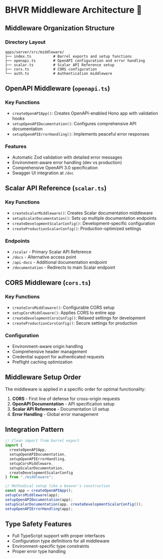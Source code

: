 # BHVR Middleware Architecture 🦫

## Middleware Organization Structure

### Directory Layout
```
apps/server/src/middleware/
├── index.ts          # Barrel exports and setup functions
├── openapi.ts        # OpenAPI configuration and error handling
├── scalar.ts         # Scalar API Reference setup
├── cors.ts           # CORS configuration
└── auth.ts           # Authentication middleware
```

## OpenAPI Middleware (`openapi.ts`)

### Key Functions
- `createOpenAPIApp()`: Creates OpenAPI-enabled Hono app with validation hooks
- `setupOpenAPIDocumentation()`: Configures comprehensive API documentation
- `setupOpenAPIErrorHandling()`: Implements peaceful error responses

### Features
- Automatic Zod validation with detailed error messages
- Environment-aware error handling (dev vs production)
- Comprehensive OpenAPI 3.0 specification
- Swagger UI integration at `/doc`

## Scalar API Reference (`scalar.ts`)

### Key Functions
- `createScalarMiddleware()`: Creates Scalar documentation middleware
- `setupScalarDocumentation()`: Sets up multiple documentation endpoints
- `createDevelopmentScalarConfig()`: Development-specific configuration
- `createProductionScalarConfig()`: Production-optimized settings

### Endpoints
- `/scalar` - Primary Scalar API Reference
- `/docs` - Alternative access point
- `/api-docs` - Additional documentation endpoint
- `/documentation` - Redirects to main Scalar endpoint

## CORS Middleware (`cors.ts`)

### Key Functions
- `createCorsMiddleware()`: Configurable CORS setup
- `setupCorsMiddleware()`: Applies CORS to entire app
- `createDevelopmentCorsConfig()`: Relaxed settings for development
- `createProductionCorsConfig()`: Secure settings for production

### Configuration
- Environment-aware origin handling
- Comprehensive header management
- Credential support for authenticated requests
- Preflight caching optimization

## Middleware Setup Order

The middleware is applied in a specific order for optimal functionality:

1. **CORS** - First line of defense for cross-origin requests
2. **OpenAPI Documentation** - API specification setup
3. **Scalar API Reference** - Documentation UI setup
4. **Error Handling** - Global error management

## Integration Pattern

```typescript
// Clean import from barrel export
import { 
  createOpenAPIApp, 
  setupOpenAPIDocumentation, 
  setupOpenAPIErrorHandling,
  setupCorsMiddleware,
  setupScalarDocumentation,
  createDevelopmentScalarConfig
} from "./middleware";

// Methodical setup like a beaver's construction
const app = createOpenAPIApp();
setupCorsMiddleware(app);
setupOpenAPIDocumentation(app);
setupScalarDocumentation(app, createDevelopmentScalarConfig());
setupOpenAPIErrorHandling(app);
```

## Type Safety Features
- Full TypeScript support with proper interfaces
- Configuration type definitions for all middleware
- Environment-specific type constraints
- Proper error type handling